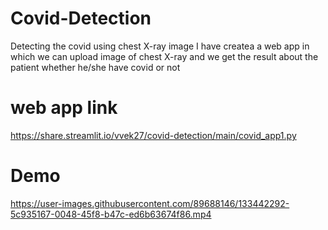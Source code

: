 # Covid-Detection
Detecting the covid using chest X-ray image
I have createa a web app in which we can upload image of chest X-ray and
we get the result about the patient whether he/she have covid or not

# web app link
https://share.streamlit.io/vvek27/covid-detection/main/covid_app1.py

# Demo
https://user-images.githubusercontent.com/89688146/133442292-5c935167-0048-45f8-b47c-ed6b63674f86.mp4

